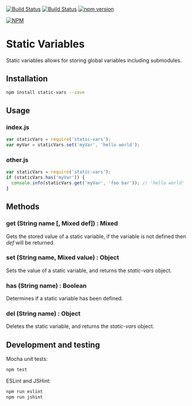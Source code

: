 [![Build Status](https://travis-ci.org/Orgun109uk/static-vars.svg)](https://travis-ci.org/Orgun109uk/static-vars)
[![Build Status](https://david-dm.org/orgun109uk/static-vars.png)](https://david-dm.org/orgun109uk/static-vars)
[![npm version](https://badge.fury.io/js/static-vars.svg)](http://badge.fury.io/js/static-vars)

[![NPM](https://nodei.co/npm/static-vars.png?downloads=true&downloadRank=true&stars=true)](https://nodei.co/npm/static-vars/)

# Static Variables

Static variables allows for storing global variables including submodules.

## Installation

```sh
npm install static-vars --save
```

## Usage

###  index.js

```js
var staticVars = require('static-vars');
var myVar = staticVars.set('myVar', 'hello world');
```

### other.js

```js
var staticVars = require('static-vars');
if (staticVars.has('myVar')) {
  console.info(staticVars.get('myVar', 'foo bar')); // 'hello world'
}
```

## Methods
### get (String name [, Mixed def]) : Mixed

Gets the stored value of a static variable, if the variable is not defined
then *def* will be returned.

### set (String name, Mixed value) : Object

Sets the value of a static variable, and returns the *static-vars* object.

### has (String name) : Boolean

Determines if a static variable has been defined.

### del (String name) : Object

Deletes the static variable, and returns the *static-vars* object.

## Development and testing

Mocha unit tests:

```sh
npm test
```

ESLint and JSHint:

```sh
npm run eslint
npm run jshint
```
